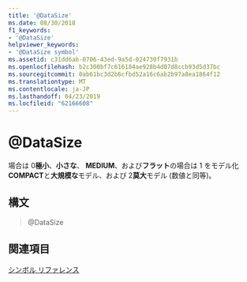 ```yaml
---
title: '@DataSize'
ms.date: 08/30/2018
f1_keywords:
- '@DataSize'
helpviewer_keywords:
- '@DataSize symbol'
ms.assetid: c31dd6ab-0706-43ed-9a5d-024730f7931b
ms.openlocfilehash: b2c300bf7c616184ae928b4d07d8ccb93d5d37bc
ms.sourcegitcommit: 0ab61bc3d2b6cfbd52a16c6ab2b97a8ea1864f12
ms.translationtype: MT
ms.contentlocale: ja-JP
ms.lasthandoff: 04/23/2019
ms.locfileid: "62166608"
---
```

# <a name="datasize"></a>@DataSize

場合は 0**極小**、**小さな**、 **MEDIUM**、および**フラット**の場合は 1 をモデル化**COMPACT**と**大規模な**モデル、および 2**莫大**モデル (数値と同等)。

## <a name="syntax"></a>構文

> @DataSize

## <a name="see-also"></a>関連項目

[シンボル リファレンス](../../assembler/masm/symbols-reference.md)<br/>